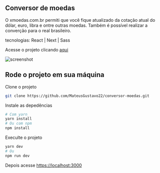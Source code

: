 ## Conversor de moedas

O xmoedas.com.br permiti que você fique atualizado da cotação atual do dólar, euro, libra e ontre outras moedas. Também é possível realizar a converção para o real brasileiro.

tecnologias: React | Next | Sass

Acesse o projeto clicando [aqui](https://xmoedas.com.br)

![screenshot](https://github.com/MateusGustavo22/conversor-moedas/blob/main/public/screenshots/Captura%20de%20tela%20de%202023-04-30%2015-15-45.png)

## Rode o projeto em sua máquina

Clone o projeto

```bash
git clone https://github.com/MateusGustavo22/conversor-moedas.git
```

Instale as depedências

```bash
# Com yarn
yarn install
# Ou com npm
npm install
```

Execulte o projeto

```bash
yarn dev
# Ou
npm run dev
```

Depois acesse [https://localhost:3000](https://localhost:3000)
